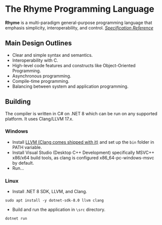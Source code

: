 # The Rhyme Programming Language
**Rhyme** is a multi-paradigm general-purpose programming language that emphasis simplicity, interoperability, and control.
*[Specification Reference](https://github.com/rhyme-language/rhyme/blob/master/docs/specs.md)*

## Main Design Outlines
- Clear and simple syntax and semantics.
- Interoperability with C.
- High-level code features and constructs like Object-Oriented Programming.
- Asynchronous programming.
- Compile-time programming.
- Balancing between system and application programming.

## Building
The compiler is written in C# on .NET 8 which can be run on any supported platform. It uses Clang/LLVM 17.x.
### Windows
- Install [LLVM (Clang comes shipped with it)](https://github.com/llvm/llvm-project/releases/tag/llvmorg-17.0.1) and set up the `bin` folder in PATH variable.
- Install Visual Studio (Desktop C++ Development) specifically MSVC++ x86/x64 build tools, as clang is configured x86_64-pc-windows-msvc by default.
- Run...
### Linux
- Install .NET 8 SDK, LLVM, and Clang.
```
sudo apt install -y dotnet-sdk-8.0 llvm clang
```
- Build and run the application in `\src` directory.
```
dotnet run
```
